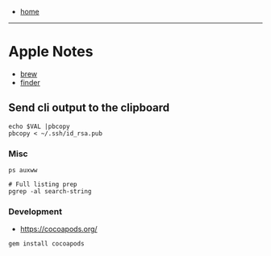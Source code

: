 - [home](/index.md)
---
# Apple Notes
- [brew](/apple-brew.md)
- [finder](/apple-finder.md)

## Send cli output to the clipboard
```
echo $VAL |pbcopy
pbcopy < ~/.ssh/id_rsa.pub
```

### Misc
```
ps auxww

# Full listing prep
pgrep -al search-string
```

### Development
- https://cocoapods.org/
```
gem install cocoapods
```

